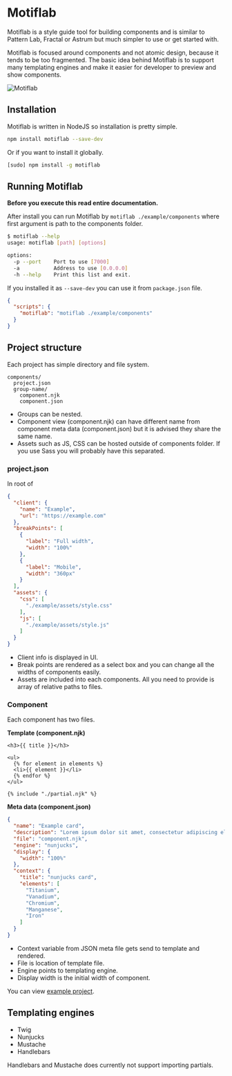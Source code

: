 # Motiflab

Motiflab is a style guide tool for building components and is similar to Pattern Lab, Fractal or Astrum but much simpler to use or get started with.

Motiflab is focused around components and not atomic design, because it tends to be too fragmented. The basic idea behind Motiflab is to support many templating engines and make it easier for developer to preview and show components.

![Motiflab](https://user-images.githubusercontent.com/296714/50259672-475aee80-0405-11e9-8af2-308e7c75cc5d.png)

## Installation

Motiflab is written in NodeJS so installation is pretty simple.

```bash
npm install motiflab --save-dev
```

Or if you want to install it globally.

```bash
[sudo] npm install -g motiflab
```

## Running Motiflab

**Before you execute this read entire documentation.**

After install you can run Motiflab by `motiflab ./example/components` where first argument is path to the components folder.

```bash
$ motiflab --help
usage: motiflab [path] [options]

options:
  -p --port    Port to use [7000]
  -a           Address to use [0.0.0.0]
  -h --help    Print this list and exit.
```

If you installed it as `--save-dev` you can use it from `package.json` file.

```json
{
  "scripts": {
    "motiflab": "motiflab ./example/components"
  }
}
```


## Project structure

Each project has simple directory and file system.

```
components/
  project.json
  group-name/
    component.njk
    component.json
```

- Groups can be nested.
- Component view (component.njk) can have different name from component meta data (component.json) but it is advised they share the same name.
- Assets such as JS, CSS can be hosted outside of components folder. If you use Sass you will probably have this separated.

### project.json

In root of

```json
{
  "client": {
    "name": "Example",
    "url": "https://example.com"
  },
  "breakPoints": [
    {
      "label": "Full width",
      "width": "100%"
    },
    {
      "label": "Mobile",
      "width": "360px"
    }
  ],
  "assets": {
    "css": [
      "./example/assets/style.css"
    ],
    "js": [
      "./example/assets/style.js"
    ]
  }
}
```

- Client info is displayed in UI.
- Break points are rendered as a select box and you can change all the widths of components easily.
- Assets are included into each components. All you need to provide is array of relative paths to files.

### Component

Each component has two files.

**Template (component.njk)**
```nunjucks
<h3>{{ title }}</h3>

<ul>
  {% for element in elements %}
  <li>{{ element }}</li>
  {% endfor %}
</ul>

{% include "./partial.njk" %}
```

**Meta data (component.json)**
```json
{
  "name": "Example card",
  "description": "Lorem ipsum dolor sit amet, consectetur adipiscing elit.",
  "file": "component.njk",
  "engine": "nunjucks",
  "display": {
    "width": "100%"
  },
  "context": {
    "title": "nunjucks card",
    "elements": [
      "Titanium",
      "Vanadium",
      "Chromium",
      "Manganese",
      "Iron"
    ]
  }
}
```

- Context variable from JSON meta file gets send to template and rendered.
- File is location of template file.
- Engine points to templating engine.
- Display width is the initial width of component.

You can view [example project](https://github.com/mitjafelicijan/motiflab/tree/develop/example).

## Templating engines

- Twig
- Nunjucks
- Mustache
- Handlebars

Handlebars and Mustache does currently not support importing partials.
